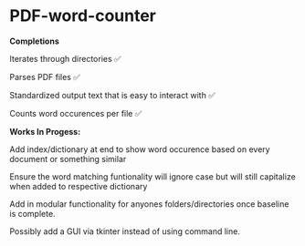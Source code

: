 # PDF-word-counter

**Completions**

Iterates through directories ✅

Parses PDF files ✅

Standardized output text that is easy to interact with ✅

Counts word occurences per file ✅


**Works In Progess:**

  Add index/dictionary at end to show word occurence based on every document or something similar

  Ensure the word matching funtionality will ignore case but will still capitalize when added to respective dictionary

  Add in modular functionality for anyones folders/directories once baseline is complete.


  Possibly add a GUI via tkinter instead of using command line.
